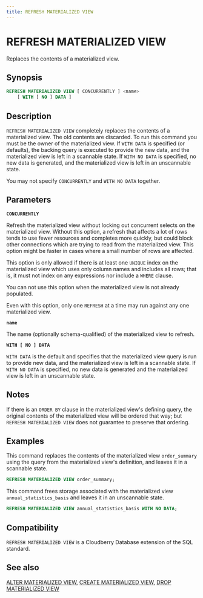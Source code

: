 ```yaml
---
title: REFRESH MATERIALIZED VIEW
---
```


# REFRESH MATERIALIZED VIEW

Replaces the contents of a materialized view.

## Synopsis

```sql
REFRESH MATERIALIZED VIEW [ CONCURRENTLY ] <name>
    [ WITH [ NO ] DATA ]
```

## Description

`REFRESH MATERIALIZED VIEW` completely replaces the contents of a materialized view. The old contents are discarded. To run this command you must be the owner of the materialized view. If `WITH DATA` is specified (or defaults), the backing query is executed to provide the new data, and the materialized view is left in a scannable state. If `WITH NO DATA` is specified, no new data is generated, and the materialized view is left in an unscannable state.

You may not specify `CONCURRENTLY` and `WITH NO DATA` together.

## Parameters

**`CONCURRENTLY`**

Refresh the materialized view without locking out concurrent selects on the materialized view. Without this option, a refresh that affects a lot of rows tends to use fewer resources and completes more quickly, but could block other connections which are trying to read from the materialized view. This option might be faster in cases where a small number of rows are affected.

This option is only allowed if there is at least one `UNIQUE` index on the materialized view which uses only column names and includes all rows; that is, it must not index on any expressions nor include a `WHERE` clause.

You can not use this option when the materialized view is not already populated.

Even with this option, only one `REFRESH` at a time may run against any one materialized view.

**`name`**

The name (optionally schema-qualified) of the materialized view to refresh.

**`WITH [ NO ] DATA`**

`WITH DATA` is the default and specifies that the materialized view query is run to provide new data, and the materialized view is left in a scannable state. If `WITH NO DATA` is specified, no new data is generated and the materialized view is left in an unscannable state.

## Notes

If there is an `ORDER BY` clause in the materialized view's defining query, the original contents of the materialized view will be ordered that way; but `REFRESH MATERIALIZED VIEW` does not guarantee to preserve that ordering.


## Examples

This command replaces the contents of the materialized view `order_summary` using the query from the materialized view's definition, and leaves it in a scannable state.

```sql
REFRESH MATERIALIZED VIEW order_summary;
```

This command frees storage associated with the materialized view `annual_statistics_basis` and leaves it in an unscannable state.

```sql
REFRESH MATERIALIZED VIEW annual_statistics_basis WITH NO DATA;
```

## Compatibility

`REFRESH MATERIALIZED VIEW` is a Cloudberry Database extension of the SQL standard.

## See also

[ALTER MATERIALIZED VIEW](/docs/sql-stmts/alter-materialized-view.md), [CREATE MATERIALIZED VIEW](/docs/sql-stmts/create-materialized-view.md), [DROP MATERIALIZED VIEW](/docs/sql-stmts/drop-materialized-view.md)
